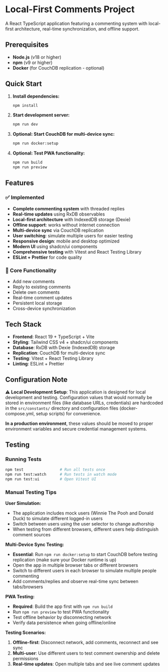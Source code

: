 # Local-First Comments Project

A React TypeScript application featuring a commenting system with local-first architecture, real-time synchronization, and offline support.

## Prerequisites

- **Node.js** (v18 or higher)
- **npm** (v9 or higher)
- **Docker** (for CouchDB replication - optional)

## Quick Start

1. **Install dependencies:**

   ```bash
   npm install
   ```

2. **Start development server:**

   ```bash
   npm run dev
   ```

3. **Optional: Start CouchDB for multi-device sync:**

   ```bash
   npm run docker:setup
   ```

4. **Optional: Test PWA functionality:**
   ```bash
   npm run build
   npm run preview
   ```

## Features

### ✅ Implemented

- **Complete commenting system** with threaded replies
- **Real-time updates** using RxDB observables
- **Local-first architecture** with IndexedDB storage (Dexie)
- **Offline support**: works without internet connection
- **Multi-device sync** via CouchDB replication
- **User switching**: simulate multiple users for easier testing
- **Responsive design**: mobile and desktop optimized
- **Modern UI** using shadcn/ui components
- **Comprehensive testing** with Vitest and React Testing Library
- **ESLint + Prettier** for code quality

### 🎯 Core Functionality

- Add new comments
- Reply to existing comments
- Delete own comments
- Real-time comment updates
- Persistent local storage
- Cross-device synchronization

## Tech Stack

- **Frontend**: React 19 + TypeScript + Vite
- **Styling**: Tailwind CSS v4 + shadcn/ui components
- **Database**: RxDB with Dexie (IndexedDB) storage
- **Replication**: CouchDB for multi-device sync
- **Testing**: Vitest + React Testing Library
- **Linting**: ESLint + Prettier

## Configuration Note

⚠️ **Local Development Setup**: This application is designed for local development and testing. Configuration values that would normally be stored in environment files (like database URLs, credentials) are hardcoded in the `src/constants/` directory and configuration files (docker-compose.yml, setup scripts) for convenience.

**In a production environment**, these values should be moved to proper environment variables and secure credential management systems.

## Testing

### Running Tests

```bash
npm test                # Run all tests once
npm run test:watch      # Run tests in watch mode
npm run test:ui         # Open Vitest UI
```

### Manual Testing Tips

**User Simulation:**

- The application includes mock users (Winnie The Pooh and Donald Duck) to simulate different logged-in users
- Switch between users using the user selector to change authorship
- When testing from different browsers, different users help distinguish comment sources

**Multi-Device Sync Testing:**

- **Essential**: Run `npm run docker:setup` to start CouchDB before testing replication (make sure your Docker runtime is up)
- Open the app in multiple browser tabs or different browsers
- Switch to different users in each browser to simulate multiple people commenting
- Add comments/replies and observe real-time sync between tabs/browsers

**PWA Testing:**

- **Required**: Build the app first with `npm run build`
- Run `npm run preview` to test PWA functionality
- Test offline behavior by disconnecting network
- Verify data persistence when going offline/online

**Testing Scenarios:**

1. **Offline-first**: Disconnect network, add comments, reconnect and see sync
2. **Multi-user**: Use different users to test comment ownership and delete permissions
3. **Real-time updates**: Open multiple tabs and see live comment updates
